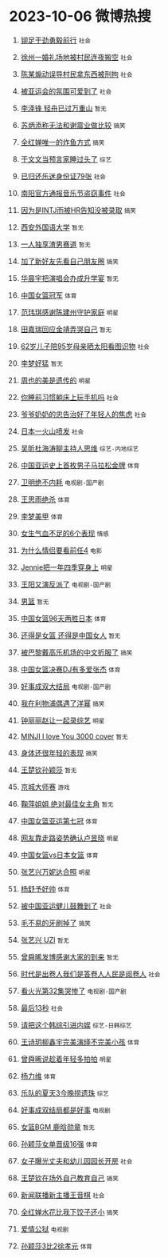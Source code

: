 # 2023-10-06 微博热搜 
1. [铆足干劲勇毅前行](https://m.weibo.cn/search?containerid=100103type%3D1%26t%3D10%26q%3D%23%E9%93%86%E8%B6%B3%E5%B9%B2%E5%8A%B2%E5%8B%87%E6%AF%85%E5%89%8D%E8%A1%8C%23&stream_entry_id=51&isnewpage=1&extparam=seat%3D1%26cate%3D10103%26dgr%3D0%26pos%3D0%26q%3D%2523%25E9%2593%2586%25E8%25B6%25B3%25E5%25B9%25B2%25E5%258A%25B2%25E5%258B%2587%25E6%25AF%2585%25E5%2589%258D%25E8%25A1%258C%2523%26c_type%3D51%26filter_type%3Drealtimehot%26stream_entry_id%3D51%26display_time%3D1696543443%26pre_seqid%3D169654344382506467157) `社会` 

2. [徐州一婚礼场地被村民连夜搬空](https://m.weibo.cn/search?containerid=100103type%3D1%26t%3D10%26q%3D%23%E5%BE%90%E5%B7%9E%E4%B8%80%E5%A9%9A%E7%A4%BC%E5%9C%BA%E5%9C%B0%E8%A2%AB%E6%9D%91%E6%B0%91%E8%BF%9E%E5%A4%9C%E6%90%AC%E7%A9%BA%23&stream_entry_id=31&isnewpage=1&extparam=seat%3D1%26cate%3D5001%26band_rank%3D1%26pos%3D0%26q%3D%2523%25E5%25BE%2590%25E5%25B7%259E%25E4%25B8%2580%25E5%25A9%259A%25E7%25A4%25BC%25E5%259C%25BA%25E5%259C%25B0%25E8%25A2%25AB%25E6%259D%2591%25E6%25B0%2591%25E8%25BF%259E%25E5%25A4%259C%25E6%2590%25AC%25E7%25A9%25BA%2523%26flag%3D2%26dgr%3D0%26filter_type%3Drealtimehot%26stream_entry_id%3D31%26realpos%3D1%26c_type%3D31%26lcate%3D5001%26display_time%3D1696543443%26pre_seqid%3D169654344382506467157) `社会` 

3. [陈某煽动误导村民拿东西被刑拘](https://m.weibo.cn/search?containerid=100103type%3D1%26t%3D10%26q%3D%23%E9%99%88%E6%9F%90%E7%85%BD%E5%8A%A8%E8%AF%AF%E5%AF%BC%E6%9D%91%E6%B0%91%E6%8B%BF%E4%B8%9C%E8%A5%BF%E8%A2%AB%E5%88%91%E6%8B%98%23&stream_entry_id=31&isnewpage=1&extparam=seat%3D1%26cate%3D5001%26band_rank%3D2%26pos%3D1%26q%3D%2523%25E9%2599%2588%25E6%259F%2590%25E7%2585%25BD%25E5%258A%25A8%25E8%25AF%25AF%25E5%25AF%25BC%25E6%259D%2591%25E6%25B0%2591%25E6%258B%25BF%25E4%25B8%259C%25E8%25A5%25BF%25E8%25A2%25AB%25E5%2588%2591%25E6%258B%2598%2523%26flag%3D2%26dgr%3D0%26filter_type%3Drealtimehot%26stream_entry_id%3D31%26realpos%3D2%26c_type%3D31%26lcate%3D5001%26display_time%3D1696543443%26pre_seqid%3D169654344382506467157) `社会` 

4. [被亚运会的氛围可爱到了](https://m.weibo.cn/search?containerid=100103type%3D1%26t%3D10%26q%3D%23%E8%A2%AB%E4%BA%9A%E8%BF%90%E4%BC%9A%E7%9A%84%E6%B0%9B%E5%9B%B4%E5%8F%AF%E7%88%B1%E5%88%B0%E4%BA%86%23&stream_entry_id=31&isnewpage=1&extparam=seat%3D1%26cate%3D5001%26band_rank%3D3%26pos%3D2%26q%3D%2523%25E8%25A2%25AB%25E4%25BA%259A%25E8%25BF%2590%25E4%25BC%259A%25E7%259A%2584%25E6%25B0%259B%25E5%259B%25B4%25E5%258F%25AF%25E7%2588%25B1%25E5%2588%25B0%25E4%25BA%2586%2523%26flag%3D0%26dgr%3D0%26filter_type%3Drealtimehot%26stream_entry_id%3D31%26realpos%3D3%26c_type%3D31%26lcate%3D5001%26display_time%3D1696543443%26pre_seqid%3D169654344382506467157) `社会` 

5. [李泽锋 轻舟已过万重山](https://m.weibo.cn/search?containerid=100103type%3D1%26t%3D10%26q%3D%E6%9D%8E%E6%B3%BD%E9%94%8B+%E8%BD%BB%E8%88%9F%E5%B7%B2%E8%BF%87%E4%B8%87%E9%87%8D%E5%B1%B1&stream_entry_id=31&isnewpage=1&extparam=seat%3D1%26cate%3D5001%26band_rank%3D4%26pos%3D3%26q%3D%25E6%259D%258E%25E6%25B3%25BD%25E9%2594%258B%2520%25E8%25BD%25BB%25E8%2588%259F%25E5%25B7%25B2%25E8%25BF%2587%25E4%25B8%2587%25E9%2587%258D%25E5%25B1%25B1%26flag%3D0%26dgr%3D0%26filter_type%3Drealtimehot%26stream_entry_id%3D31%26realpos%3D4%26c_type%3D31%26lcate%3D5001%26display_time%3D1696543443%26pre_seqid%3D169654344382506467157) `暂无` 

6. [苏炳添称无法和谢震业做比较](https://m.weibo.cn/search?containerid=100103type%3D1%26t%3D10%26q%3D%23%E8%8B%8F%E7%82%B3%E6%B7%BB%E7%A7%B0%E6%97%A0%E6%B3%95%E5%92%8C%E8%B0%A2%E9%9C%87%E4%B8%9A%E5%81%9A%E6%AF%94%E8%BE%83%23&stream_entry_id=31&isnewpage=1&extparam=seat%3D1%26cate%3D5001%26band_rank%3D5%26pos%3D4%26q%3D%2523%25E8%258B%258F%25E7%2582%25B3%25E6%25B7%25BB%25E7%25A7%25B0%25E6%2597%25A0%25E6%25B3%2595%25E5%2592%258C%25E8%25B0%25A2%25E9%259C%2587%25E4%25B8%259A%25E5%2581%259A%25E6%25AF%2594%25E8%25BE%2583%2523%26flag%3D0%26dgr%3D0%26filter_type%3Drealtimehot%26stream_entry_id%3D31%26realpos%3D5%26c_type%3D31%26lcate%3D5001%26display_time%3D1696543443%26pre_seqid%3D169654344382506467157) `搞笑` 

7. [全红婵唯一的炸鱼方式](https://m.weibo.cn/search?containerid=100103type%3D1%26t%3D10%26q%3D%23%E5%85%A8%E7%BA%A2%E5%A9%B5%E5%94%AF%E4%B8%80%E7%9A%84%E7%82%B8%E9%B1%BC%E6%96%B9%E5%BC%8F%23&stream_entry_id=31&isnewpage=1&extparam=seat%3D1%26cate%3D5001%26band_rank%3D6%26pos%3D5%26q%3D%2523%25E5%2585%25A8%25E7%25BA%25A2%25E5%25A9%25B5%25E5%2594%25AF%25E4%25B8%2580%25E7%259A%2584%25E7%2582%25B8%25E9%25B1%25BC%25E6%2596%25B9%25E5%25BC%258F%2523%26flag%3D0%26dgr%3D0%26filter_type%3Drealtimehot%26stream_entry_id%3D31%26realpos%3D6%26c_type%3D31%26lcate%3D5001%26display_time%3D1696543443%26pre_seqid%3D169654344382506467157) `搞笑` 

8. [于文文当预言家睡过头了](https://m.weibo.cn/search?containerid=100103type%3D1%26t%3D10%26q%3D%23%E4%BA%8E%E6%96%87%E6%96%87%E5%BD%93%E9%A2%84%E8%A8%80%E5%AE%B6%E7%9D%A1%E8%BF%87%E5%A4%B4%E4%BA%86%23&stream_entry_id=31&isnewpage=1&extparam=seat%3D1%26cate%3D5001%26band_rank%3D7%26pos%3D6%26q%3D%2523%25E4%25BA%258E%25E6%2596%2587%25E6%2596%2587%25E5%25BD%2593%25E9%25A2%2584%25E8%25A8%2580%25E5%25AE%25B6%25E7%259D%25A1%25E8%25BF%2587%25E5%25A4%25B4%25E4%25BA%2586%2523%26flag%3D2%26dgr%3D0%26filter_type%3Drealtimehot%26stream_entry_id%3D31%26realpos%3D7%26c_type%3D31%26lcate%3D5001%26display_time%3D1696543443%26pre_seqid%3D169654344382506467157) `综艺` 

9. [已归还乐迷身份证79张](https://m.weibo.cn/search?containerid=100103type%3D1%26t%3D10%26q%3D%23%E5%B7%B2%E5%BD%92%E8%BF%98%E4%B9%90%E8%BF%B7%E8%BA%AB%E4%BB%BD%E8%AF%8179%E5%BC%A0%23&stream_entry_id=31&isnewpage=1&extparam=seat%3D1%26cate%3D5001%26band_rank%3D8%26pos%3D7%26q%3D%2523%25E5%25B7%25B2%25E5%25BD%2592%25E8%25BF%2598%25E4%25B9%2590%25E8%25BF%25B7%25E8%25BA%25AB%25E4%25BB%25BD%25E8%25AF%258179%25E5%25BC%25A0%2523%26flag%3D0%26dgr%3D0%26filter_type%3Drealtimehot%26stream_entry_id%3D31%26realpos%3D8%26c_type%3D31%26lcate%3D5001%26display_time%3D1696543443%26pre_seqid%3D169654344382506467157) `社会` 

10. [南阳官方通报音乐节盗窃事件](https://m.weibo.cn/search?containerid=100103type%3D1%26t%3D10%26q%3D%23%E5%8D%97%E9%98%B3%E5%AE%98%E6%96%B9%E9%80%9A%E6%8A%A5%E9%9F%B3%E4%B9%90%E8%8A%82%E7%9B%97%E7%AA%83%E4%BA%8B%E4%BB%B6%23&stream_entry_id=31&isnewpage=1&extparam=seat%3D1%26cate%3D5001%26band_rank%3D9%26pos%3D8%26q%3D%2523%25E5%258D%2597%25E9%2598%25B3%25E5%25AE%2598%25E6%2596%25B9%25E9%2580%259A%25E6%258A%25A5%25E9%259F%25B3%25E4%25B9%2590%25E8%258A%2582%25E7%259B%2597%25E7%25AA%2583%25E4%25BA%258B%25E4%25BB%25B6%2523%26flag%3D0%26dgr%3D0%26filter_type%3Drealtimehot%26stream_entry_id%3D31%26realpos%3D9%26c_type%3D31%26lcate%3D5001%26display_time%3D1696543443%26pre_seqid%3D169654344382506467157) `社会` 

11. [因为是INTJ而被HR告知没被录取](https://m.weibo.cn/search?containerid=100103type%3D1%26t%3D10%26q%3D%23%E5%9B%A0%E4%B8%BA%E6%98%AFINTJ%E8%80%8C%E8%A2%ABHR%E5%91%8A%E7%9F%A5%E6%B2%A1%E8%A2%AB%E5%BD%95%E5%8F%96%23&stream_entry_id=31&isnewpage=1&extparam=seat%3D1%26cate%3D5001%26band_rank%3D10%26pos%3D9%26q%3D%2523%25E5%259B%25A0%25E4%25B8%25BA%25E6%2598%25AFINTJ%25E8%2580%258C%25E8%25A2%25ABHR%25E5%2591%258A%25E7%259F%25A5%25E6%25B2%25A1%25E8%25A2%25AB%25E5%25BD%2595%25E5%258F%2596%2523%26flag%3D0%26dgr%3D0%26filter_type%3Drealtimehot%26stream_entry_id%3D31%26realpos%3D10%26c_type%3D31%26lcate%3D5001%26display_time%3D1696543443%26pre_seqid%3D169654344382506467157) `搞笑` 

12. [西安外国语大学](https://m.weibo.cn/search?containerid=100103type%3D1%26t%3D10%26q%3D%E8%A5%BF%E5%AE%89%E5%A4%96%E5%9B%BD%E8%AF%AD%E5%A4%A7%E5%AD%A6&stream_entry_id=31&isnewpage=1&extparam=seat%3D1%26cate%3D5001%26band_rank%3D11%26pos%3D10%26q%3D%25E8%25A5%25BF%25E5%25AE%2589%25E5%25A4%2596%25E5%259B%25BD%25E8%25AF%25AD%25E5%25A4%25A7%25E5%25AD%25A6%26flag%3D2%26dgr%3D0%26filter_type%3Drealtimehot%26stream_entry_id%3D31%26realpos%3D11%26c_type%3D31%26lcate%3D5001%26display_time%3D1696543443%26pre_seqid%3D169654344382506467157) `暂无` 

13. [一人独享渣男赛道](https://m.weibo.cn/search?containerid=100103type%3D1%26t%3D10%26q%3D%E4%B8%80%E4%BA%BA%E7%8B%AC%E4%BA%AB%E6%B8%A3%E7%94%B7%E8%B5%9B%E9%81%93&stream_entry_id=31&isnewpage=1&extparam=seat%3D1%26cate%3D5001%26band_rank%3D12%26pos%3D11%26q%3D%25E4%25B8%2580%25E4%25BA%25BA%25E7%258B%25AC%25E4%25BA%25AB%25E6%25B8%25A3%25E7%2594%25B7%25E8%25B5%259B%25E9%2581%2593%26flag%3D0%26dgr%3D0%26filter_type%3Drealtimehot%26stream_entry_id%3D31%26realpos%3D12%26c_type%3D31%26lcate%3D5001%26display_time%3D1696543443%26pre_seqid%3D169654344382506467157) `暂无` 

14. [加了新好友先看自己朋友圈](https://m.weibo.cn/search?containerid=100103type%3D1%26t%3D10%26q%3D%23%E5%8A%A0%E4%BA%86%E6%96%B0%E5%A5%BD%E5%8F%8B%E5%85%88%E7%9C%8B%E8%87%AA%E5%B7%B1%E6%9C%8B%E5%8F%8B%E5%9C%88%23&stream_entry_id=31&isnewpage=1&extparam=seat%3D1%26cate%3D5001%26band_rank%3D13%26pos%3D12%26q%3D%2523%25E5%258A%25A0%25E4%25BA%2586%25E6%2596%25B0%25E5%25A5%25BD%25E5%258F%258B%25E5%2585%2588%25E7%259C%258B%25E8%2587%25AA%25E5%25B7%25B1%25E6%259C%258B%25E5%258F%258B%25E5%259C%2588%2523%26flag%3D0%26dgr%3D0%26filter_type%3Drealtimehot%26stream_entry_id%3D31%26realpos%3D13%26c_type%3D31%26lcate%3D5001%26display_time%3D1696543443%26pre_seqid%3D169654344382506467157) `搞笑` 

15. [华晨宇把演唱会办成升学宴](https://m.weibo.cn/search?containerid=100103type%3D1%26t%3D10%26q%3D%23%E5%8D%8E%E6%99%A8%E5%AE%87%E6%8A%8A%E6%BC%94%E5%94%B1%E4%BC%9A%E5%8A%9E%E6%88%90%E5%8D%87%E5%AD%A6%E5%AE%B4%23&stream_entry_id=31&isnewpage=1&extparam=seat%3D1%26cate%3D5001%26band_rank%3D14%26pos%3D13%26q%3D%2523%25E5%258D%258E%25E6%2599%25A8%25E5%25AE%2587%25E6%258A%258A%25E6%25BC%2594%25E5%2594%25B1%25E4%25BC%259A%25E5%258A%259E%25E6%2588%2590%25E5%258D%2587%25E5%25AD%25A6%25E5%25AE%25B4%2523%26flag%3D0%26dgr%3D0%26filter_type%3Drealtimehot%26stream_entry_id%3D31%26realpos%3D14%26c_type%3D31%26lcate%3D5001%26display_time%3D1696543443%26pre_seqid%3D169654344382506467157) `暂无` 

16. [中国女篮冠军](https://m.weibo.cn/search?containerid=100103type%3D1%26t%3D10%26q%3D%23%E4%B8%AD%E5%9B%BD%E5%A5%B3%E7%AF%AE%E5%86%A0%E5%86%9B%23&stream_entry_id=31&isnewpage=1&extparam=seat%3D1%26cate%3D5001%26band_rank%3D15%26pos%3D14%26q%3D%2523%25E4%25B8%25AD%25E5%259B%25BD%25E5%25A5%25B3%25E7%25AF%25AE%25E5%2586%25A0%25E5%2586%259B%2523%26flag%3D0%26dgr%3D0%26filter_type%3Drealtimehot%26stream_entry_id%3D31%26realpos%3D15%26c_type%3D31%26lcate%3D5001%26display_time%3D1696543443%26pre_seqid%3D169654344382506467157) `体育` 

17. [范玮琪感谢陈建州守护家庭](https://m.weibo.cn/search?containerid=100103type%3D1%26t%3D10%26q%3D%23%E8%8C%83%E7%8E%AE%E7%90%AA%E6%84%9F%E8%B0%A2%E9%99%88%E5%BB%BA%E5%B7%9E%E5%AE%88%E6%8A%A4%E5%AE%B6%E5%BA%AD%23&stream_entry_id=31&isnewpage=1&extparam=seat%3D1%26cate%3D5001%26band_rank%3D16%26pos%3D15%26q%3D%2523%25E8%258C%2583%25E7%258E%25AE%25E7%2590%25AA%25E6%2584%259F%25E8%25B0%25A2%25E9%2599%2588%25E5%25BB%25BA%25E5%25B7%259E%25E5%25AE%2588%25E6%258A%25A4%25E5%25AE%25B6%25E5%25BA%25AD%2523%26flag%3D0%26dgr%3D0%26filter_type%3Drealtimehot%26stream_entry_id%3D31%26realpos%3D16%26c_type%3D31%26lcate%3D5001%26display_time%3D1696543443%26pre_seqid%3D169654344382506467157) `明星` 

18. [田嘉瑞回应金靖弄哭自己](https://m.weibo.cn/search?containerid=100103type%3D1%26t%3D10%26q%3D%E7%94%B0%E5%98%89%E7%91%9E%E5%9B%9E%E5%BA%94%E9%87%91%E9%9D%96%E5%BC%84%E5%93%AD%E8%87%AA%E5%B7%B1&stream_entry_id=31&isnewpage=1&extparam=seat%3D1%26cate%3D5001%26band_rank%3D17%26pos%3D16%26q%3D%25E7%2594%25B0%25E5%2598%2589%25E7%2591%259E%25E5%259B%259E%25E5%25BA%2594%25E9%2587%2591%25E9%259D%2596%25E5%25BC%2584%25E5%2593%25AD%25E8%2587%25AA%25E5%25B7%25B1%26flag%3D0%26dgr%3D0%26filter_type%3Drealtimehot%26stream_entry_id%3D31%26realpos%3D17%26c_type%3D31%26lcate%3D5001%26display_time%3D1696543443%26pre_seqid%3D169654344382506467157) `暂无` 

19. [62岁儿子陪95岁母亲晒太阳看图识物](https://m.weibo.cn/search?containerid=100103type%3D1%26t%3D10%26q%3D%2362%E5%B2%81%E5%84%BF%E5%AD%90%E9%99%AA95%E5%B2%81%E6%AF%8D%E4%BA%B2%E6%99%92%E5%A4%AA%E9%98%B3%E7%9C%8B%E5%9B%BE%E8%AF%86%E7%89%A9%23&stream_entry_id=31&isnewpage=1&extparam=seat%3D1%26cate%3D5001%26band_rank%3D18%26pos%3D17%26q%3D%252362%25E5%25B2%2581%25E5%2584%25BF%25E5%25AD%2590%25E9%2599%25AA95%25E5%25B2%2581%25E6%25AF%258D%25E4%25BA%25B2%25E6%2599%2592%25E5%25A4%25AA%25E9%2598%25B3%25E7%259C%258B%25E5%259B%25BE%25E8%25AF%2586%25E7%2589%25A9%2523%26flag%3D0%26dgr%3D0%26filter_type%3Drealtimehot%26stream_entry_id%3D31%26realpos%3D18%26c_type%3D31%26lcate%3D5001%26display_time%3D1696543443%26pre_seqid%3D169654344382506467157) `社会` 

20. [李梦好猛](https://m.weibo.cn/search?containerid=100103type%3D1%26t%3D10%26q%3D%E6%9D%8E%E6%A2%A6%E5%A5%BD%E7%8C%9B&stream_entry_id=31&isnewpage=1&extparam=seat%3D1%26cate%3D5001%26band_rank%3D19%26pos%3D18%26q%3D%25E6%259D%258E%25E6%25A2%25A6%25E5%25A5%25BD%25E7%258C%259B%26flag%3D0%26dgr%3D0%26filter_type%3Drealtimehot%26stream_entry_id%3D31%26realpos%3D19%26c_type%3D31%26lcate%3D5001%26display_time%3D1696543443%26pre_seqid%3D169654344382506467157) `暂无` 

21. [周也的美是遗传的](https://m.weibo.cn/search?containerid=100103type%3D1%26t%3D10%26q%3D%23%E5%91%A8%E4%B9%9F%E7%9A%84%E7%BE%8E%E6%98%AF%E9%81%97%E4%BC%A0%E7%9A%84%23&stream_entry_id=31&isnewpage=1&extparam=seat%3D1%26cate%3D5001%26band_rank%3D20%26pos%3D19%26q%3D%2523%25E5%2591%25A8%25E4%25B9%259F%25E7%259A%2584%25E7%25BE%258E%25E6%2598%25AF%25E9%2581%2597%25E4%25BC%25A0%25E7%259A%2584%2523%26flag%3D0%26dgr%3D0%26filter_type%3Drealtimehot%26stream_entry_id%3D31%26realpos%3D20%26c_type%3D31%26lcate%3D5001%26display_time%3D1696543443%26pre_seqid%3D169654344382506467157) `明星` 

22. [你睡前习惯躺床上玩手机吗](https://m.weibo.cn/search?containerid=100103type%3D1%26t%3D10%26q%3D%23%E4%BD%A0%E7%9D%A1%E5%89%8D%E4%B9%A0%E6%83%AF%E8%BA%BA%E5%BA%8A%E4%B8%8A%E7%8E%A9%E6%89%8B%E6%9C%BA%E5%90%97%23&stream_entry_id=31&isnewpage=1&extparam=seat%3D1%26cate%3D5001%26band_rank%3D21%26pos%3D20%26q%3D%2523%25E4%25BD%25A0%25E7%259D%25A1%25E5%2589%258D%25E4%25B9%25A0%25E6%2583%25AF%25E8%25BA%25BA%25E5%25BA%258A%25E4%25B8%258A%25E7%258E%25A9%25E6%2589%258B%25E6%259C%25BA%25E5%2590%2597%2523%26flag%3D0%26dgr%3D0%26filter_type%3Drealtimehot%26stream_entry_id%3D31%26realpos%3D21%26c_type%3D31%26lcate%3D5001%26display_time%3D1696543443%26pre_seqid%3D169654344382506467157) `社会` 

23. [爷爷奶奶的忠告治好了年轻人的焦虑](https://m.weibo.cn/search?containerid=100103type%3D1%26t%3D10%26q%3D%23%E7%88%B7%E7%88%B7%E5%A5%B6%E5%A5%B6%E7%9A%84%E5%BF%A0%E5%91%8A%E6%B2%BB%E5%A5%BD%E4%BA%86%E5%B9%B4%E8%BD%BB%E4%BA%BA%E7%9A%84%E7%84%A6%E8%99%91%23&stream_entry_id=31&isnewpage=1&extparam=seat%3D1%26cate%3D5001%26band_rank%3D22%26pos%3D21%26q%3D%2523%25E7%2588%25B7%25E7%2588%25B7%25E5%25A5%25B6%25E5%25A5%25B6%25E7%259A%2584%25E5%25BF%25A0%25E5%2591%258A%25E6%25B2%25BB%25E5%25A5%25BD%25E4%25BA%2586%25E5%25B9%25B4%25E8%25BD%25BB%25E4%25BA%25BA%25E7%259A%2584%25E7%2584%25A6%25E8%2599%2591%2523%26flag%3D1%26dgr%3D0%26filter_type%3Drealtimehot%26stream_entry_id%3D31%26realpos%3D22%26c_type%3D31%26lcate%3D5001%26display_time%3D1696543443%26pre_seqid%3D169654344382506467157) `社会` 

24. [日本一火山喷发](https://m.weibo.cn/search?containerid=100103type%3D1%26t%3D10%26q%3D%23%E6%97%A5%E6%9C%AC%E4%B8%80%E7%81%AB%E5%B1%B1%E5%96%B7%E5%8F%91%23&stream_entry_id=31&isnewpage=1&extparam=seat%3D1%26cate%3D5001%26band_rank%3D23%26pos%3D22%26q%3D%2523%25E6%2597%25A5%25E6%259C%25AC%25E4%25B8%2580%25E7%2581%25AB%25E5%25B1%25B1%25E5%2596%25B7%25E5%258F%2591%2523%26flag%3D0%26dgr%3D0%26filter_type%3Drealtimehot%26stream_entry_id%3D31%26realpos%3D23%26c_type%3D31%26lcate%3D5001%26display_time%3D1696543443%26pre_seqid%3D169654344382506467157) `社会` 

25. [吴昕杜海涛聊主持人思维](https://m.weibo.cn/search?containerid=100103type%3D1%26t%3D10%26q%3D%23%E5%90%B4%E6%98%95%E6%9D%9C%E6%B5%B7%E6%B6%9B%E8%81%8A%E4%B8%BB%E6%8C%81%E4%BA%BA%E6%80%9D%E7%BB%B4%23&stream_entry_id=31&isnewpage=1&extparam=seat%3D1%26cate%3D5001%26band_rank%3D24%26pos%3D23%26q%3D%2523%25E5%2590%25B4%25E6%2598%2595%25E6%259D%259C%25E6%25B5%25B7%25E6%25B6%259B%25E8%2581%258A%25E4%25B8%25BB%25E6%258C%2581%25E4%25BA%25BA%25E6%2580%259D%25E7%25BB%25B4%2523%26flag%3D0%26dgr%3D0%26filter_type%3Drealtimehot%26stream_entry_id%3D31%26realpos%3D24%26c_type%3D31%26lcate%3D5001%26display_time%3D1696543443%26pre_seqid%3D169654344382506467157) `综艺-内地综艺` 

26. [中国亚运史上首枚男子马拉松金牌](https://m.weibo.cn/search?containerid=100103type%3D1%26t%3D10%26q%3D%23%E4%B8%AD%E5%9B%BD%E4%BA%9A%E8%BF%90%E5%8F%B2%E4%B8%8A%E9%A6%96%E6%9E%9A%E7%94%B7%E5%AD%90%E9%A9%AC%E6%8B%89%E6%9D%BE%E9%87%91%E7%89%8C%23&stream_entry_id=31&isnewpage=1&extparam=seat%3D1%26cate%3D5001%26band_rank%3D25%26pos%3D24%26q%3D%2523%25E4%25B8%25AD%25E5%259B%25BD%25E4%25BA%259A%25E8%25BF%2590%25E5%258F%25B2%25E4%25B8%258A%25E9%25A6%2596%25E6%259E%259A%25E7%2594%25B7%25E5%25AD%2590%25E9%25A9%25AC%25E6%258B%2589%25E6%259D%25BE%25E9%2587%2591%25E7%2589%258C%2523%26flag%3D0%26dgr%3D0%26filter_type%3Drealtimehot%26stream_entry_id%3D31%26realpos%3D25%26c_type%3D31%26lcate%3D5001%26display_time%3D1696543443%26pre_seqid%3D169654344382506467157) `体育` 

27. [卫明绝不内耗](https://m.weibo.cn/search?containerid=100103type%3D1%26t%3D10%26q%3D%23%E5%8D%AB%E6%98%8E%E7%BB%9D%E4%B8%8D%E5%86%85%E8%80%97%23&stream_entry_id=31&isnewpage=1&extparam=seat%3D1%26cate%3D5001%26band_rank%3D26%26pos%3D25%26q%3D%2523%25E5%258D%25AB%25E6%2598%258E%25E7%25BB%259D%25E4%25B8%258D%25E5%2586%2585%25E8%2580%2597%2523%26flag%3D0%26dgr%3D0%26filter_type%3Drealtimehot%26stream_entry_id%3D31%26realpos%3D26%26c_type%3D31%26lcate%3D5001%26display_time%3D1696543443%26pre_seqid%3D169654344382506467157) `电视剧-国产剧` 

28. [王思雨绝杀](https://m.weibo.cn/search?containerid=100103type%3D1%26t%3D10%26q%3D%23%E7%8E%8B%E6%80%9D%E9%9B%A8%E7%BB%9D%E6%9D%80%23&stream_entry_id=31&isnewpage=1&extparam=seat%3D1%26cate%3D5001%26band_rank%3D27%26pos%3D26%26q%3D%2523%25E7%258E%258B%25E6%2580%259D%25E9%259B%25A8%25E7%25BB%259D%25E6%259D%2580%2523%26flag%3D0%26dgr%3D0%26filter_type%3Drealtimehot%26stream_entry_id%3D31%26realpos%3D27%26c_type%3D31%26lcate%3D5001%26display_time%3D1696543443%26pre_seqid%3D169654344382506467157) `体育` 

29. [李梦美甲](https://m.weibo.cn/search?containerid=100103type%3D1%26t%3D10%26q%3D%23%E6%9D%8E%E6%A2%A6%E7%BE%8E%E7%94%B2%23&stream_entry_id=31&isnewpage=1&extparam=seat%3D1%26cate%3D5001%26band_rank%3D28%26pos%3D27%26q%3D%2523%25E6%259D%258E%25E6%25A2%25A6%25E7%25BE%258E%25E7%2594%25B2%2523%26flag%3D0%26dgr%3D0%26filter_type%3Drealtimehot%26stream_entry_id%3D31%26realpos%3D28%26c_type%3D31%26lcate%3D5001%26display_time%3D1696543443%26pre_seqid%3D169654344382506467157) `体育` 

30. [女生气血不足的6个表现](https://m.weibo.cn/search?containerid=100103type%3D1%26t%3D10%26q%3D%23%E5%A5%B3%E7%94%9F%E6%B0%94%E8%A1%80%E4%B8%8D%E8%B6%B3%E7%9A%846%E4%B8%AA%E8%A1%A8%E7%8E%B0%23&stream_entry_id=31&isnewpage=1&extparam=seat%3D1%26cate%3D5001%26band_rank%3D29%26pos%3D28%26q%3D%2523%25E5%25A5%25B3%25E7%2594%259F%25E6%25B0%2594%25E8%25A1%2580%25E4%25B8%258D%25E8%25B6%25B3%25E7%259A%25846%25E4%25B8%25AA%25E8%25A1%25A8%25E7%258E%25B0%2523%26flag%3D0%26dgr%3D0%26filter_type%3Drealtimehot%26stream_entry_id%3D31%26realpos%3D29%26c_type%3D31%26lcate%3D5001%26display_time%3D1696543443%26pre_seqid%3D169654344382506467157) `情感` 

31. [为什么情侣要看前任4](https://m.weibo.cn/search?containerid=100103type%3D1%26t%3D10%26q%3D%23%E4%B8%BA%E4%BB%80%E4%B9%88%E6%83%85%E4%BE%A3%E8%A6%81%E7%9C%8B%E5%89%8D%E4%BB%BB4%23&stream_entry_id=31&isnewpage=1&extparam=seat%3D1%26cate%3D5001%26band_rank%3D30%26pos%3D29%26q%3D%2523%25E4%25B8%25BA%25E4%25BB%2580%25E4%25B9%2588%25E6%2583%2585%25E4%25BE%25A3%25E8%25A6%2581%25E7%259C%258B%25E5%2589%258D%25E4%25BB%25BB4%2523%26flag%3D0%26dgr%3D0%26filter_type%3Drealtimehot%26stream_entry_id%3D31%26realpos%3D30%26c_type%3D31%26lcate%3D5001%26display_time%3D1696543443%26pre_seqid%3D169654344382506467157) `电影` 

32. [Jennie把一年四季穿身上](https://m.weibo.cn/search?containerid=100103type%3D1%26t%3D10%26q%3D%23Jennie%E6%8A%8A%E4%B8%80%E5%B9%B4%E5%9B%9B%E5%AD%A3%E7%A9%BF%E8%BA%AB%E4%B8%8A%23&stream_entry_id=31&isnewpage=1&extparam=seat%3D1%26cate%3D5001%26band_rank%3D31%26pos%3D30%26q%3D%2523Jennie%25E6%258A%258A%25E4%25B8%2580%25E5%25B9%25B4%25E5%259B%259B%25E5%25AD%25A3%25E7%25A9%25BF%25E8%25BA%25AB%25E4%25B8%258A%2523%26flag%3D0%26dgr%3D0%26filter_type%3Drealtimehot%26stream_entry_id%3D31%26realpos%3D31%26c_type%3D31%26lcate%3D5001%26display_time%3D1696543443%26pre_seqid%3D169654344382506467157) `明星` 

33. [王阳又演反派了](https://m.weibo.cn/search?containerid=100103type%3D1%26t%3D10%26q%3D%23%E7%8E%8B%E9%98%B3%E5%8F%88%E6%BC%94%E5%8F%8D%E6%B4%BE%E4%BA%86%23&stream_entry_id=31&isnewpage=1&extparam=seat%3D1%26cate%3D5001%26band_rank%3D32%26pos%3D31%26q%3D%2523%25E7%258E%258B%25E9%2598%25B3%25E5%258F%2588%25E6%25BC%2594%25E5%258F%258D%25E6%25B4%25BE%25E4%25BA%2586%2523%26flag%3D0%26dgr%3D0%26filter_type%3Drealtimehot%26stream_entry_id%3D31%26realpos%3D32%26c_type%3D31%26lcate%3D5001%26display_time%3D1696543443%26pre_seqid%3D169654344382506467157) `电视剧-国产剧` 

34. [男篮](https://m.weibo.cn/search?containerid=100103type%3D1%26t%3D10%26q%3D%E7%94%B7%E7%AF%AE&stream_entry_id=31&isnewpage=1&extparam=seat%3D1%26cate%3D5001%26band_rank%3D33%26pos%3D32%26q%3D%25E7%2594%25B7%25E7%25AF%25AE%26flag%3D0%26dgr%3D0%26filter_type%3Drealtimehot%26stream_entry_id%3D31%26realpos%3D33%26c_type%3D31%26lcate%3D5001%26display_time%3D1696543443%26pre_seqid%3D169654344382506467157) `暂无` 

35. [中国女篮96天两胜日本](https://m.weibo.cn/search?containerid=100103type%3D1%26t%3D10%26q%3D%23%E4%B8%AD%E5%9B%BD%E5%A5%B3%E7%AF%AE96%E5%A4%A9%E4%B8%A4%E8%83%9C%E6%97%A5%E6%9C%AC%23&stream_entry_id=31&isnewpage=1&extparam=seat%3D1%26cate%3D5001%26band_rank%3D34%26pos%3D33%26q%3D%2523%25E4%25B8%25AD%25E5%259B%25BD%25E5%25A5%25B3%25E7%25AF%25AE96%25E5%25A4%25A9%25E4%25B8%25A4%25E8%2583%259C%25E6%2597%25A5%25E6%259C%25AC%2523%26flag%3D0%26dgr%3D0%26filter_type%3Drealtimehot%26stream_entry_id%3D31%26realpos%3D34%26c_type%3D31%26lcate%3D5001%26display_time%3D1696543443%26pre_seqid%3D169654344382506467157) `体育` 

36. [还得是女篮 还得是中国女人](https://m.weibo.cn/search?containerid=100103type%3D1%26t%3D10%26q%3D%E8%BF%98%E5%BE%97%E6%98%AF%E5%A5%B3%E7%AF%AE+%E8%BF%98%E5%BE%97%E6%98%AF%E4%B8%AD%E5%9B%BD%E5%A5%B3%E4%BA%BA&stream_entry_id=31&isnewpage=1&extparam=seat%3D1%26cate%3D5001%26band_rank%3D35%26pos%3D34%26q%3D%25E8%25BF%2598%25E5%25BE%2597%25E6%2598%25AF%25E5%25A5%25B3%25E7%25AF%25AE%2520%25E8%25BF%2598%25E5%25BE%2597%25E6%2598%25AF%25E4%25B8%25AD%25E5%259B%25BD%25E5%25A5%25B3%25E4%25BA%25BA%26flag%3D0%26dgr%3D0%26filter_type%3Drealtimehot%26stream_entry_id%3D31%26realpos%3D35%26c_type%3D31%26lcate%3D5001%26display_time%3D1696543443%26pre_seqid%3D169654344382506467157) `暂无` 

37. [被巴黎戴高乐机场的中文折服了](https://m.weibo.cn/search?containerid=100103type%3D1%26t%3D10%26q%3D%23%E8%A2%AB%E5%B7%B4%E9%BB%8E%E6%88%B4%E9%AB%98%E4%B9%90%E6%9C%BA%E5%9C%BA%E7%9A%84%E4%B8%AD%E6%96%87%E6%8A%98%E6%9C%8D%E4%BA%86%23&stream_entry_id=31&isnewpage=1&extparam=seat%3D1%26cate%3D5001%26band_rank%3D36%26pos%3D35%26q%3D%2523%25E8%25A2%25AB%25E5%25B7%25B4%25E9%25BB%258E%25E6%2588%25B4%25E9%25AB%2598%25E4%25B9%2590%25E6%259C%25BA%25E5%259C%25BA%25E7%259A%2584%25E4%25B8%25AD%25E6%2596%2587%25E6%258A%2598%25E6%259C%258D%25E4%25BA%2586%2523%26flag%3D0%26dgr%3D0%26filter_type%3Drealtimehot%26stream_entry_id%3D31%26realpos%3D36%26c_type%3D31%26lcate%3D5001%26display_time%3D1696543443%26pre_seqid%3D169654344382506467157) `搞笑` 

38. [中国女篮决赛DJ有多爱张杰](https://m.weibo.cn/search?containerid=100103type%3D1%26t%3D10%26q%3D%23%E4%B8%AD%E5%9B%BD%E5%A5%B3%E7%AF%AE%E5%86%B3%E8%B5%9BDJ%E6%9C%89%E5%A4%9A%E7%88%B1%E5%BC%A0%E6%9D%B0%23&stream_entry_id=31&isnewpage=1&extparam=seat%3D1%26cate%3D5001%26band_rank%3D37%26pos%3D36%26q%3D%2523%25E4%25B8%25AD%25E5%259B%25BD%25E5%25A5%25B3%25E7%25AF%25AE%25E5%2586%25B3%25E8%25B5%259BDJ%25E6%259C%2589%25E5%25A4%259A%25E7%2588%25B1%25E5%25BC%25A0%25E6%259D%25B0%2523%26flag%3D0%26dgr%3D0%26filter_type%3Drealtimehot%26stream_entry_id%3D31%26realpos%3D37%26c_type%3D31%26lcate%3D5001%26display_time%3D1696543443%26pre_seqid%3D169654344382506467157) `体育` 

39. [好事成双大结局](https://m.weibo.cn/search?containerid=100103type%3D1%26t%3D10%26q%3D%E5%A5%BD%E4%BA%8B%E6%88%90%E5%8F%8C%E5%A4%A7%E7%BB%93%E5%B1%80&stream_entry_id=31&isnewpage=1&extparam=seat%3D1%26cate%3D5001%26band_rank%3D38%26pos%3D37%26q%3D%25E5%25A5%25BD%25E4%25BA%258B%25E6%2588%2590%25E5%258F%258C%25E5%25A4%25A7%25E7%25BB%2593%25E5%25B1%2580%26flag%3D0%26dgr%3D0%26filter_type%3Drealtimehot%26stream_entry_id%3D31%26realpos%3D38%26c_type%3D31%26lcate%3D5001%26display_time%3D1696543443%26pre_seqid%3D169654344382506467157) `电视剧-国产剧` 

40. [我在利物浦偶遇了洋幂](https://m.weibo.cn/search?containerid=100103type%3D1%26t%3D10%26q%3D%23%E6%88%91%E5%9C%A8%E5%88%A9%E7%89%A9%E6%B5%A6%E5%81%B6%E9%81%87%E4%BA%86%E6%B4%8B%E5%B9%82%23&stream_entry_id=31&isnewpage=1&extparam=seat%3D1%26cate%3D5001%26band_rank%3D39%26pos%3D38%26q%3D%2523%25E6%2588%2591%25E5%259C%25A8%25E5%2588%25A9%25E7%2589%25A9%25E6%25B5%25A6%25E5%2581%25B6%25E9%2581%2587%25E4%25BA%2586%25E6%25B4%258B%25E5%25B9%2582%2523%26flag%3D0%26dgr%3D0%26filter_type%3Drealtimehot%26stream_entry_id%3D31%26realpos%3D39%26c_type%3D31%26lcate%3D5001%26display_time%3D1696543443%26pre_seqid%3D169654344382506467157) `搞笑` 

41. [钟丽丽赵让一起录综艺](https://m.weibo.cn/search?containerid=100103type%3D1%26t%3D10%26q%3D%23%E9%92%9F%E4%B8%BD%E4%B8%BD%E8%B5%B5%E8%AE%A9%E4%B8%80%E8%B5%B7%E5%BD%95%E7%BB%BC%E8%89%BA%23&stream_entry_id=31&isnewpage=1&extparam=seat%3D1%26cate%3D5001%26band_rank%3D40%26pos%3D39%26q%3D%2523%25E9%2592%259F%25E4%25B8%25BD%25E4%25B8%25BD%25E8%25B5%25B5%25E8%25AE%25A9%25E4%25B8%2580%25E8%25B5%25B7%25E5%25BD%2595%25E7%25BB%25BC%25E8%2589%25BA%2523%26flag%3D0%26dgr%3D0%26filter_type%3Drealtimehot%26stream_entry_id%3D31%26realpos%3D40%26c_type%3D31%26lcate%3D5001%26display_time%3D1696543443%26pre_seqid%3D169654344382506467157) `明星` 

42. [MINJI I love You 3000 cover](https://m.weibo.cn/search?containerid=100103type%3D1%26t%3D10%26q%3DMINJI+I+love+You+3000+cover&stream_entry_id=31&isnewpage=1&extparam=seat%3D1%26cate%3D5001%26band_rank%3D41%26pos%3D40%26q%3DMINJI%2520I%2520love%2520You%25203000%2520cover%26flag%3D0%26dgr%3D0%26filter_type%3Drealtimehot%26stream_entry_id%3D31%26realpos%3D41%26c_type%3D31%26lcate%3D5001%26display_time%3D1696543443%26pre_seqid%3D169654344382506467157) `暂无` 

43. [身体还很年轻的表现](https://m.weibo.cn/search?containerid=100103type%3D1%26t%3D10%26q%3D%23%E8%BA%AB%E4%BD%93%E8%BF%98%E5%BE%88%E5%B9%B4%E8%BD%BB%E7%9A%84%E8%A1%A8%E7%8E%B0%23&stream_entry_id=31&isnewpage=1&extparam=seat%3D1%26cate%3D5001%26band_rank%3D42%26pos%3D41%26q%3D%2523%25E8%25BA%25AB%25E4%25BD%2593%25E8%25BF%2598%25E5%25BE%2588%25E5%25B9%25B4%25E8%25BD%25BB%25E7%259A%2584%25E8%25A1%25A8%25E7%258E%25B0%2523%26flag%3D0%26dgr%3D0%26filter_type%3Drealtimehot%26stream_entry_id%3D31%26realpos%3D42%26c_type%3D31%26lcate%3D5001%26display_time%3D1696543443%26pre_seqid%3D169654344382506467157) `搞笑` 

44. [王楚钦孙颖莎](https://m.weibo.cn/search?containerid=100103type%3D1%26t%3D10%26q%3D%E7%8E%8B%E6%A5%9A%E9%92%A6%E5%AD%99%E9%A2%96%E8%8E%8E&stream_entry_id=31&isnewpage=1&extparam=seat%3D1%26cate%3D5001%26band_rank%3D43%26pos%3D42%26q%3D%25E7%258E%258B%25E6%25A5%259A%25E9%2592%25A6%25E5%25AD%2599%25E9%25A2%2596%25E8%258E%258E%26flag%3D0%26dgr%3D0%26filter_type%3Drealtimehot%26stream_entry_id%3D31%26realpos%3D43%26c_type%3D31%26lcate%3D5001%26display_time%3D1696543443%26pre_seqid%3D169654344382506467157) `暂无` 

45. [京城大师赛](https://m.weibo.cn/search?containerid=100103type%3D1%26t%3D10%26q%3D%E4%BA%AC%E5%9F%8E%E5%A4%A7%E5%B8%88%E8%B5%9B&stream_entry_id=31&isnewpage=1&extparam=seat%3D1%26cate%3D5001%26band_rank%3D44%26pos%3D43%26q%3D%25E4%25BA%25AC%25E5%259F%258E%25E5%25A4%25A7%25E5%25B8%2588%25E8%25B5%259B%26flag%3D0%26dgr%3D0%26filter_type%3Drealtimehot%26stream_entry_id%3D31%26realpos%3D44%26c_type%3D31%26lcate%3D5001%26display_time%3D1696543443%26pre_seqid%3D169654344382506467157) `游戏` 

46. [鞠萍姐姐 绝对最佳女主角](https://m.weibo.cn/search?containerid=100103type%3D1%26t%3D10%26q%3D%E9%9E%A0%E8%90%8D%E5%A7%90%E5%A7%90+%E7%BB%9D%E5%AF%B9%E6%9C%80%E4%BD%B3%E5%A5%B3%E4%B8%BB%E8%A7%92&stream_entry_id=31&isnewpage=1&extparam=seat%3D1%26cate%3D5001%26band_rank%3D45%26pos%3D44%26q%3D%25E9%259E%25A0%25E8%2590%258D%25E5%25A7%2590%25E5%25A7%2590%2520%25E7%25BB%259D%25E5%25AF%25B9%25E6%259C%2580%25E4%25BD%25B3%25E5%25A5%25B3%25E4%25B8%25BB%25E8%25A7%2592%26flag%3D0%26dgr%3D0%26filter_type%3Drealtimehot%26stream_entry_id%3D31%26realpos%3D45%26c_type%3D31%26lcate%3D5001%26display_time%3D1696543443%26pre_seqid%3D169654344382506467157) `暂无` 

47. [中国女篮亚运第七冠](https://m.weibo.cn/search?containerid=100103type%3D1%26t%3D10%26q%3D%23%E4%B8%AD%E5%9B%BD%E5%A5%B3%E7%AF%AE%E4%BA%9A%E8%BF%90%E7%AC%AC%E4%B8%83%E5%86%A0%23&stream_entry_id=31&isnewpage=1&extparam=seat%3D1%26cate%3D5001%26band_rank%3D46%26pos%3D45%26q%3D%2523%25E4%25B8%25AD%25E5%259B%25BD%25E5%25A5%25B3%25E7%25AF%25AE%25E4%25BA%259A%25E8%25BF%2590%25E7%25AC%25AC%25E4%25B8%2583%25E5%2586%25A0%2523%26flag%3D0%26dgr%3D0%26filter_type%3Drealtimehot%26stream_entry_id%3D31%26realpos%3D46%26c_type%3D31%26lcate%3D5001%26display_time%3D1696543443%26pre_seqid%3D169654344382506467157) `体育` 

48. [网友靠走路姿势确认卢昱晓](https://m.weibo.cn/search?containerid=100103type%3D1%26t%3D10%26q%3D%23%E7%BD%91%E5%8F%8B%E9%9D%A0%E8%B5%B0%E8%B7%AF%E5%A7%BF%E5%8A%BF%E7%A1%AE%E8%AE%A4%E5%8D%A2%E6%98%B1%E6%99%93%23&stream_entry_id=31&isnewpage=1&extparam=seat%3D1%26cate%3D5001%26band_rank%3D47%26pos%3D46%26q%3D%2523%25E7%25BD%2591%25E5%258F%258B%25E9%259D%25A0%25E8%25B5%25B0%25E8%25B7%25AF%25E5%25A7%25BF%25E5%258A%25BF%25E7%25A1%25AE%25E8%25AE%25A4%25E5%258D%25A2%25E6%2598%25B1%25E6%2599%2593%2523%26flag%3D0%26dgr%3D0%26filter_type%3Drealtimehot%26stream_entry_id%3D31%26realpos%3D47%26c_type%3D31%26lcate%3D5001%26display_time%3D1696543443%26pre_seqid%3D169654344382506467157) `明星` 

49. [中国女篮vs日本女篮](https://m.weibo.cn/search?containerid=100103type%3D1%26t%3D10%26q%3D%23%E4%B8%AD%E5%9B%BD%E5%A5%B3%E7%AF%AEvs%E6%97%A5%E6%9C%AC%E5%A5%B3%E7%AF%AE%23&stream_entry_id=31&isnewpage=1&extparam=seat%3D1%26cate%3D5001%26band_rank%3D48%26pos%3D47%26q%3D%2523%25E4%25B8%25AD%25E5%259B%25BD%25E5%25A5%25B3%25E7%25AF%25AEvs%25E6%2597%25A5%25E6%259C%25AC%25E5%25A5%25B3%25E7%25AF%25AE%2523%26flag%3D0%26dgr%3D0%26filter_type%3Drealtimehot%26stream_entry_id%3D31%26realpos%3D48%26c_type%3D31%26lcate%3D5001%26display_time%3D1696543443%26pre_seqid%3D169654344382506467157) `体育` 

50. [张艺兴万妮达合照](https://m.weibo.cn/search?containerid=100103type%3D1%26t%3D10%26q%3D%23%E5%BC%A0%E8%89%BA%E5%85%B4%E4%B8%87%E5%A6%AE%E8%BE%BE%E5%90%88%E7%85%A7%23&stream_entry_id=31&isnewpage=1&extparam=seat%3D1%26cate%3D5001%26band_rank%3D49%26pos%3D48%26q%3D%2523%25E5%25BC%25A0%25E8%2589%25BA%25E5%2585%25B4%25E4%25B8%2587%25E5%25A6%25AE%25E8%25BE%25BE%25E5%2590%2588%25E7%2585%25A7%2523%26flag%3D0%26dgr%3D0%26filter_type%3Drealtimehot%26stream_entry_id%3D31%26realpos%3D49%26c_type%3D31%26lcate%3D5001%26display_time%3D1696543443%26pre_seqid%3D169654344382506467157) `明星` 

51. [杨舒予好帅](https://m.weibo.cn/search?containerid=100103type%3D1%26t%3D10%26q%3D%E6%9D%A8%E8%88%92%E4%BA%88%E5%A5%BD%E5%B8%85&stream_entry_id=31&isnewpage=1&extparam=seat%3D1%26cate%3D5001%26band_rank%3D50%26pos%3D49%26q%3D%25E6%259D%25A8%25E8%2588%2592%25E4%25BA%2588%25E5%25A5%25BD%25E5%25B8%2585%26flag%3D0%26dgr%3D0%26filter_type%3Drealtimehot%26stream_entry_id%3D31%26realpos%3D50%26c_type%3D31%26lcate%3D5001%26display_time%3D1696543443%26pre_seqid%3D169654344382506467157) `体育` 

52. [被中国亚运健儿鼓舞到了](https://m.weibo.cn/search?containerid=100103type%3D1%26t%3D10%26q%3D%23%E8%A2%AB%E4%B8%AD%E5%9B%BD%E4%BA%9A%E8%BF%90%E5%81%A5%E5%84%BF%E9%BC%93%E8%88%9E%E5%88%B0%E4%BA%86%23&stream_entry_id=51&isnewpage=1&extparam=seat%3D1%26stream_entry_id%3D51%26pos%3D0%26c_type%3D51%26q%3D%2523%25E8%25A2%25AB%25E4%25B8%25AD%25E5%259B%25BD%25E4%25BA%259A%25E8%25BF%2590%25E5%2581%25A5%25E5%2584%25BF%25E9%25BC%2593%25E8%2588%259E%25E5%2588%25B0%25E4%25BA%2586%2523%26dgr%3D0%26cate%3D10103%26filter_type%3Drealtimehot%26display_time%3D1696539845%26pre_seqid%3D169653984533202716372) `社会` 

53. [毛不易的牙刷掉了](https://m.weibo.cn/search?containerid=100103type%3D1%26t%3D10%26q%3D%23%E6%AF%9B%E4%B8%8D%E6%98%93%E7%9A%84%E7%89%99%E5%88%B7%E6%8E%89%E4%BA%86%23&stream_entry_id=31&isnewpage=1&extparam=seat%3D1%26stream_entry_id%3D31%26pos%3D49%26c_type%3D31%26flag%3D0%26cate%3D5001%26realpos%3D50%26band_rank%3D50%26dgr%3D0%26filter_type%3Drealtimehot%26q%3D%2523%25E6%25AF%259B%25E4%25B8%258D%25E6%2598%2593%25E7%259A%2584%25E7%2589%2599%25E5%2588%25B7%25E6%258E%2589%25E4%25BA%2586%2523%26lcate%3D5001%26display_time%3D1696539845%26pre_seqid%3D169653984533202716372) `搞笑` 

54. [张艺兴 UZI](https://m.weibo.cn/search?containerid=100103type%3D1%26t%3D10%26q%3D%E5%BC%A0%E8%89%BA%E5%85%B4+UZI&stream_entry_id=31&isnewpage=1&extparam=seat%3D1%26stream_entry_id%3D31%26pos%3D45%26c_type%3D31%26flag%3D0%26band_rank%3D46%26dgr%3D0%26filter_type%3Drealtimehot%26realpos%3D46%26cate%3D5001%26q%3D%25E5%25BC%25A0%25E8%2589%25BA%25E5%2585%25B4%2520UZI%26lcate%3D5001%26display_time%3D1696536249%26pre_seqid%3D169653624900506407127) `暂无` 

55. [曾舜晞发博感谢大家的到来](https://m.weibo.cn/search?containerid=100103type%3D1%26t%3D10%26q%3D%23%E6%9B%BE%E8%88%9C%E6%99%9E%E5%8F%91%E5%8D%9A%E6%84%9F%E8%B0%A2%E5%A4%A7%E5%AE%B6%E7%9A%84%E5%88%B0%E6%9D%A5%23&stream_entry_id=31&isnewpage=1&extparam=seat%3D1%26stream_entry_id%3D31%26pos%3D47%26c_type%3D31%26flag%3D0%26band_rank%3D48%26dgr%3D0%26filter_type%3Drealtimehot%26realpos%3D48%26cate%3D5001%26q%3D%2523%25E6%259B%25BE%25E8%2588%259C%25E6%2599%259E%25E5%258F%2591%25E5%258D%259A%25E6%2584%259F%25E8%25B0%25A2%25E5%25A4%25A7%25E5%25AE%25B6%25E7%259A%2584%25E5%2588%25B0%25E6%259D%25A5%2523%26lcate%3D5001%26display_time%3D1696536249%26pre_seqid%3D169653624900506407127) `暂无` 

56. [时代是出卷人我们是答卷人人民是阅卷人](https://m.weibo.cn/search?containerid=100103type%3D1%26t%3D10%26q%3D%23%E6%97%B6%E4%BB%A3%E6%98%AF%E5%87%BA%E5%8D%B7%E4%BA%BA%E6%88%91%E4%BB%AC%E6%98%AF%E7%AD%94%E5%8D%B7%E4%BA%BA%E4%BA%BA%E6%B0%91%E6%98%AF%E9%98%85%E5%8D%B7%E4%BA%BA%23&stream_entry_id=51&isnewpage=1&extparam=seat%3D1%26stream_entry_id%3D51%26pos%3D0%26c_type%3D51%26q%3D%2523%25E6%2597%25B6%25E4%25BB%25A3%25E6%2598%25AF%25E5%2587%25BA%25E5%258D%25B7%25E4%25BA%25BA%25E6%2588%2591%25E4%25BB%25AC%25E6%2598%25AF%25E7%25AD%2594%25E5%258D%25B7%25E4%25BA%25BA%25E4%25BA%25BA%25E6%25B0%2591%25E6%2598%25AF%25E9%2598%2585%25E5%258D%25B7%25E4%25BA%25BA%2523%26dgr%3D0%26cate%3D10103%26filter_type%3Drealtimehot%26display_time%3D1696532644%26pre_seqid%3D1696532644748018432151) `社会` 

57. [看火光第32集哭惨了](https://m.weibo.cn/search?containerid=100103type%3D1%26t%3D10%26q%3D%23%E7%9C%8B%E7%81%AB%E5%85%89%E7%AC%AC32%E9%9B%86%E5%93%AD%E6%83%A8%E4%BA%86%23&stream_entry_id=31&isnewpage=1&extparam=seat%3D1%26stream_entry_id%3D31%26pos%3D47%26c_type%3D31%26flag%3D0%26cate%3D5001%26realpos%3D48%26band_rank%3D48%26dgr%3D0%26filter_type%3Drealtimehot%26q%3D%2523%25E7%259C%258B%25E7%2581%25AB%25E5%2585%2589%25E7%25AC%25AC32%25E9%259B%2586%25E5%2593%25AD%25E6%2583%25A8%25E4%25BA%2586%2523%26lcate%3D5001%26display_time%3D1696532644%26pre_seqid%3D1696532644748018432151) `电视剧-国产剧` 

58. [最后13秒](https://m.weibo.cn/search?containerid=100103type%3D1%26t%3D10%26q%3D%23%E6%9C%80%E5%90%8E13%E7%A7%92%23&stream_entry_id=31&isnewpage=1&extparam=seat%3D1%26stream_entry_id%3D31%26pos%3D49%26c_type%3D31%26flag%3D0%26cate%3D5001%26realpos%3D50%26band_rank%3D50%26dgr%3D0%26filter_type%3Drealtimehot%26q%3D%2523%25E6%259C%2580%25E5%2590%258E13%25E7%25A7%2592%2523%26lcate%3D5001%26display_time%3D1696532644%26pre_seqid%3D1696532644748018432151) `社会` 

59. [请把这个韩综引进内娱](https://m.weibo.cn/search?containerid=100103type%3D1%26t%3D10%26q%3D%23%E8%AF%B7%E6%8A%8A%E8%BF%99%E4%B8%AA%E9%9F%A9%E7%BB%BC%E5%BC%95%E8%BF%9B%E5%86%85%E5%A8%B1%23&stream_entry_id=31&isnewpage=1&extparam=seat%3D1%26cate%3D5001%26band_rank%3D1%26pos%3D0%26q%3D%2523%25E8%25AF%25B7%25E6%258A%258A%25E8%25BF%2599%25E4%25B8%25AA%25E9%259F%25A9%25E7%25BB%25BC%25E5%25BC%2595%25E8%25BF%259B%25E5%2586%2585%25E5%25A8%25B1%2523%26flag%3D1%26dgr%3D0%26filter_type%3Drealtimehot%26stream_entry_id%3D31%26realpos%3D1%26c_type%3D31%26lcate%3D5001%26display_time%3D1696525459%26pre_seqid%3D169652545958506407126) `综艺-日韩综艺` 

60. [王诗玥柳鑫宇完美演绎不完美小孩](https://m.weibo.cn/search?containerid=100103type%3D1%26t%3D10%26q%3D%23%E7%8E%8B%E8%AF%97%E7%8E%A5%E6%9F%B3%E9%91%AB%E5%AE%87%E5%AE%8C%E7%BE%8E%E6%BC%94%E7%BB%8E%E4%B8%8D%E5%AE%8C%E7%BE%8E%E5%B0%8F%E5%AD%A9%23&stream_entry_id=31&isnewpage=1&extparam=seat%3D1%26cate%3D5001%26band_rank%3D43%26pos%3D42%26q%3D%2523%25E7%258E%258B%25E8%25AF%2597%25E7%258E%25A5%25E6%259F%25B3%25E9%2591%25AB%25E5%25AE%2587%25E5%25AE%258C%25E7%25BE%258E%25E6%25BC%2594%25E7%25BB%258E%25E4%25B8%258D%25E5%25AE%258C%25E7%25BE%258E%25E5%25B0%258F%25E5%25AD%25A9%2523%26flag%3D0%26dgr%3D0%26filter_type%3Drealtimehot%26stream_entry_id%3D31%26realpos%3D43%26c_type%3D31%26lcate%3D5001%26display_time%3D1696525459%26pre_seqid%3D169652545958506407126) `体育` 

61. [曾舜晞说趁着年轻多拍拍](https://m.weibo.cn/search?containerid=100103type%3D1%26t%3D10%26q%3D%23%E6%9B%BE%E8%88%9C%E6%99%9E%E8%AF%B4%E8%B6%81%E7%9D%80%E5%B9%B4%E8%BD%BB%E5%A4%9A%E6%8B%8D%E6%8B%8D%23&stream_entry_id=31&isnewpage=1&extparam=seat%3D1%26cate%3D5001%26band_rank%3D45%26pos%3D44%26q%3D%2523%25E6%259B%25BE%25E8%2588%259C%25E6%2599%259E%25E8%25AF%25B4%25E8%25B6%2581%25E7%259D%2580%25E5%25B9%25B4%25E8%25BD%25BB%25E5%25A4%259A%25E6%258B%258D%25E6%258B%258D%2523%26flag%3D1%26dgr%3D0%26filter_type%3Drealtimehot%26stream_entry_id%3D31%26realpos%3D45%26c_type%3D31%26lcate%3D5001%26display_time%3D1696525459%26pre_seqid%3D169652545958506407126) `明星` 

62. [杨力维](https://m.weibo.cn/search?containerid=100103type%3D1%26t%3D10%26q%3D%E6%9D%A8%E5%8A%9B%E7%BB%B4&stream_entry_id=31&isnewpage=1&extparam=seat%3D1%26cate%3D5001%26band_rank%3D50%26pos%3D49%26q%3D%25E6%259D%25A8%25E5%258A%259B%25E7%25BB%25B4%26flag%3D0%26dgr%3D0%26filter_type%3Drealtimehot%26stream_entry_id%3D31%26realpos%3D50%26c_type%3D31%26lcate%3D5001%26display_time%3D1696525459%26pre_seqid%3D169652545958506407126) `体育` 

63. [乐队的夏天3今晚捞遗珠](https://m.weibo.cn/search?containerid=100103type%3D1%26t%3D10%26q%3D%23%E4%B9%90%E9%98%9F%E7%9A%84%E5%A4%8F%E5%A4%A93%E4%BB%8A%E6%99%9A%E6%8D%9E%E9%81%97%E7%8F%A0%23&stream_entry_id=31&isnewpage=1&extparam=seat%3D1%26cate%3D5001%26band_rank%3D7%26pos%3D6%26q%3D%2523%25E4%25B9%2590%25E9%2598%259F%25E7%259A%2584%25E5%25A4%258F%25E5%25A4%25A93%25E4%25BB%258A%25E6%2599%259A%25E6%258D%259E%25E9%2581%2597%25E7%258F%25A0%2523%26topic_ad%3D1%26is_ad_pos%3D1%26adid%3D207034%26dgr%3D0%26stream_entry_id%3D31%26filter_type%3Drealtimehot%26c_type%3D31%26lcate%3D5001%26display_time%3D1696521856%26pre_seqid%3D1696521856692027175194) `综艺` 

64. [好事成双结局都是好事](https://m.weibo.cn/search?containerid=100103type%3D1%26t%3D10%26q%3D%23%E5%A5%BD%E4%BA%8B%E6%88%90%E5%8F%8C%E7%BB%93%E5%B1%80%E9%83%BD%E6%98%AF%E5%A5%BD%E4%BA%8B%23&stream_entry_id=31&isnewpage=1&extparam=seat%3D1%26cate%3D5001%26band_rank%3D32%26pos%3D32%26q%3D%2523%25E5%25A5%25BD%25E4%25BA%258B%25E6%2588%2590%25E5%258F%258C%25E7%25BB%2593%25E5%25B1%2580%25E9%2583%25BD%25E6%2598%25AF%25E5%25A5%25BD%25E4%25BA%258B%2523%26flag%3D0%26dgr%3D0%26filter_type%3Drealtimehot%26stream_entry_id%3D31%26realpos%3D32%26c_type%3D31%26lcate%3D5001%26display_time%3D1696521856%26pre_seqid%3D1696521856692027175194) `电视剧` 

65. [女篮BGM 鹿晗勋章](https://m.weibo.cn/search?containerid=100103type%3D1%26t%3D10%26q%3D%E5%A5%B3%E7%AF%AEBGM+%E9%B9%BF%E6%99%97%E5%8B%8B%E7%AB%A0&stream_entry_id=31&isnewpage=1&extparam=seat%3D1%26cate%3D5001%26band_rank%3D35%26pos%3D35%26q%3D%25E5%25A5%25B3%25E7%25AF%25AEBGM%2520%25E9%25B9%25BF%25E6%2599%2597%25E5%258B%258B%25E7%25AB%25A0%26flag%3D0%26dgr%3D0%26filter_type%3Drealtimehot%26stream_entry_id%3D31%26realpos%3D35%26c_type%3D31%26lcate%3D5001%26display_time%3D1696521856%26pre_seqid%3D1696521856692027175194) `暂无` 

66. [孙颖莎女单晋级16强](https://m.weibo.cn/search?containerid=100103type%3D1%26t%3D10%26q%3D%23%E5%AD%99%E9%A2%96%E8%8E%8E%E5%A5%B3%E5%8D%95%E6%99%8B%E7%BA%A716%E5%BC%BA%23&stream_entry_id=31&isnewpage=1&extparam=seat%3D1%26cate%3D5001%26band_rank%3D37%26pos%3D37%26q%3D%2523%25E5%25AD%2599%25E9%25A2%2596%25E8%258E%258E%25E5%25A5%25B3%25E5%258D%2595%25E6%2599%258B%25E7%25BA%25A716%25E5%25BC%25BA%2523%26flag%3D0%26dgr%3D0%26filter_type%3Drealtimehot%26stream_entry_id%3D31%26realpos%3D37%26c_type%3D31%26lcate%3D5001%26display_time%3D1696521856%26pre_seqid%3D1696521856692027175194) `体育` 

67. [女子曝光丈夫和幼儿园园长开房](https://m.weibo.cn/search?containerid=100103type%3D1%26t%3D10%26q%3D%23%E5%A5%B3%E5%AD%90%E6%9B%9D%E5%85%89%E4%B8%88%E5%A4%AB%E5%92%8C%E5%B9%BC%E5%84%BF%E5%9B%AD%E5%9B%AD%E9%95%BF%E5%BC%80%E6%88%BF%23&stream_entry_id=31&isnewpage=1&extparam=seat%3D1%26cate%3D5001%26band_rank%3D38%26pos%3D38%26q%3D%2523%25E5%25A5%25B3%25E5%25AD%2590%25E6%259B%259D%25E5%2585%2589%25E4%25B8%2588%25E5%25A4%25AB%25E5%2592%258C%25E5%25B9%25BC%25E5%2584%25BF%25E5%259B%25AD%25E5%259B%25AD%25E9%2595%25BF%25E5%25BC%2580%25E6%2588%25BF%2523%26flag%3D0%26dgr%3D0%26filter_type%3Drealtimehot%26stream_entry_id%3D31%26realpos%3D38%26c_type%3D31%26lcate%3D5001%26display_time%3D1696521856%26pre_seqid%3D1696521856692027175194) `社会` 

68. [王楚钦在场外自己教育自己](https://m.weibo.cn/search?containerid=100103type%3D1%26t%3D10%26q%3D%23%E7%8E%8B%E6%A5%9A%E9%92%A6%E5%9C%A8%E5%9C%BA%E5%A4%96%E8%87%AA%E5%B7%B1%E6%95%99%E8%82%B2%E8%87%AA%E5%B7%B1%23&stream_entry_id=31&isnewpage=1&extparam=seat%3D1%26cate%3D5001%26band_rank%3D42%26pos%3D42%26q%3D%2523%25E7%258E%258B%25E6%25A5%259A%25E9%2592%25A6%25E5%259C%25A8%25E5%259C%25BA%25E5%25A4%2596%25E8%2587%25AA%25E5%25B7%25B1%25E6%2595%2599%25E8%2582%25B2%25E8%2587%25AA%25E5%25B7%25B1%2523%26flag%3D0%26dgr%3D0%26filter_type%3Drealtimehot%26stream_entry_id%3D31%26realpos%3D42%26c_type%3D31%26lcate%3D5001%26display_time%3D1696521856%26pre_seqid%3D1696521856692027175194) `搞笑` 

69. [新闻联播新主播王音棋](https://m.weibo.cn/search?containerid=100103type%3D1%26t%3D10%26q%3D%23%E6%96%B0%E9%97%BB%E8%81%94%E6%92%AD%E6%96%B0%E4%B8%BB%E6%92%AD%E7%8E%8B%E9%9F%B3%E6%A3%8B%23&stream_entry_id=31&isnewpage=1&extparam=seat%3D1%26cate%3D5001%26band_rank%3D44%26pos%3D44%26q%3D%2523%25E6%2596%25B0%25E9%2597%25BB%25E8%2581%2594%25E6%2592%25AD%25E6%2596%25B0%25E4%25B8%25BB%25E6%2592%25AD%25E7%258E%258B%25E9%259F%25B3%25E6%25A3%258B%2523%26flag%3D0%26dgr%3D0%26filter_type%3Drealtimehot%26stream_entry_id%3D31%26realpos%3D44%26c_type%3D31%26lcate%3D5001%26display_time%3D1696521856%26pre_seqid%3D1696521856692027175194) `社会` 

70. [全红婵水花比我下饺子还小](https://m.weibo.cn/search?containerid=100103type%3D1%26t%3D10%26q%3D%23%E5%85%A8%E7%BA%A2%E5%A9%B5%E6%B0%B4%E8%8A%B1%E6%AF%94%E6%88%91%E4%B8%8B%E9%A5%BA%E5%AD%90%E8%BF%98%E5%B0%8F%23&stream_entry_id=31&isnewpage=1&extparam=seat%3D1%26cate%3D5001%26band_rank%3D45%26pos%3D45%26q%3D%2523%25E5%2585%25A8%25E7%25BA%25A2%25E5%25A9%25B5%25E6%25B0%25B4%25E8%258A%25B1%25E6%25AF%2594%25E6%2588%2591%25E4%25B8%258B%25E9%25A5%25BA%25E5%25AD%2590%25E8%25BF%2598%25E5%25B0%258F%2523%26flag%3D1%26dgr%3D0%26filter_type%3Drealtimehot%26stream_entry_id%3D31%26realpos%3D45%26c_type%3D31%26lcate%3D5001%26display_time%3D1696521856%26pre_seqid%3D1696521856692027175194) `搞笑` 

71. [爱情公狱](https://m.weibo.cn/search?containerid=100103type%3D1%26t%3D10%26q%3D%23%E7%88%B1%E6%83%85%E5%85%AC%E7%8B%B1%23&stream_entry_id=31&isnewpage=1&extparam=seat%3D1%26cate%3D5001%26band_rank%3D47%26pos%3D47%26q%3D%2523%25E7%2588%25B1%25E6%2583%2585%25E5%2585%25AC%25E7%258B%25B1%2523%26flag%3D0%26dgr%3D0%26filter_type%3Drealtimehot%26stream_entry_id%3D31%26realpos%3D47%26c_type%3D31%26lcate%3D5001%26display_time%3D1696521856%26pre_seqid%3D1696521856692027175194) `电视剧` 

72. [孙颖莎3比2徐孝元](https://m.weibo.cn/search?containerid=100103type%3D1%26t%3D10%26q%3D%23%E5%AD%99%E9%A2%96%E8%8E%8E3%E6%AF%942%E5%BE%90%E5%AD%9D%E5%85%83%23&stream_entry_id=31&isnewpage=1&extparam=seat%3D1%26cate%3D5001%26band_rank%3D49%26pos%3D49%26q%3D%2523%25E5%25AD%2599%25E9%25A2%2596%25E8%258E%258E3%25E6%25AF%25942%25E5%25BE%2590%25E5%25AD%259D%25E5%2585%2583%2523%26flag%3D0%26dgr%3D0%26filter_type%3Drealtimehot%26stream_entry_id%3D31%26realpos%3D49%26c_type%3D31%26lcate%3D5001%26display_time%3D1696521856%26pre_seqid%3D1696521856692027175194) `体育` 

